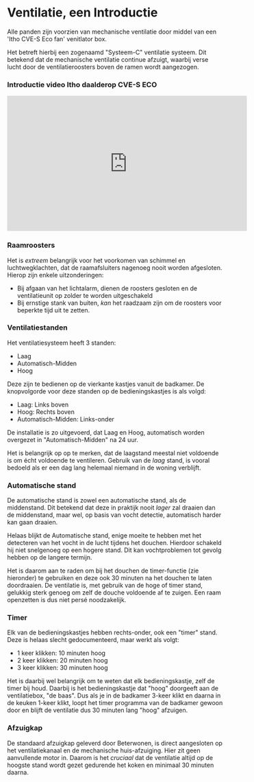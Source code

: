 # Ventilatie, een Introductie

Alle panden zijn voorzien van mechanische ventilatie door middel van een 'Itho CVE-S Eco fan' venitlator box.

Het betreft hierbij een zogenaamd "Systeem-C" ventilatie systeem.
Dit betekend dat de mechanische ventilatie continue afzuigt, waarbij verse lucht door de ventilatieroosters boven de ramen wordt aangezogen.


### Introductie video Itho daalderop CVE-S ECO

<iframe width="560" height="315" src="https://www.youtube.com/embed/MnTwS1MV2rI" title="YouTube video player" frameborder="0" allow="accelerometer; autoplay; clipboard-write; encrypted-media; gyroscope; picture-in-picture" allowfullscreen></iframe>

### Raamroosters

Het is *extreem* belangrijk voor het voorkomen van schimmel en luchtwegklachten, dat de raamafsluiters nagenoeg nooit worden afgesloten.
Hierop zijn enkele uitzonderingen:
- Bij afgaan van het lichtalarm, dienen de roosters gesloten en de ventilatieunit op zolder te worden uitgeschakeld
- Bij ernstige stank van buiten, *kan* het raadzaam zijn om de roosters voor beperkte tijd uit te zetten.


### Ventilatiestanden

Het ventilatiesysteem heeft 3 standen:

- Laag
- Automatisch-Midden
- Hoog

Deze zijn te bedienen op de vierkante kastjes vanuit de badkamer.
De knopvolgorde voor deze standen op de bedieningskastjes is als volgd:
- Laag: Links boven
- Hoog: Rechts boven
- Automatisch-Midden: Links-onder

De installatie is zo uitgevoerd, dat Laag en Hoog, automatisch worden overgezet in "Automatisch-Midden" na 24 uur.

Het is belangrijk op op te merken, dat de laagstand meestal niet voldoende is om écht voldoende te ventileren.
Gebruik van de *laag* stand, is vooral bedoeld als er een dag lang helemaal niemand in de woning verblijft.


### Automatische stand

De automatische stand is zowel een automatische stand, als de middenstand.
Dit betekend dat deze in praktijk nooit *lager* zal draaien dan de middenstand, maar wel, op basis van vocht detectie, automatisch harder kan gaan draaien.

Helaas blijkt de Automatische stand, enige moeite te hebben met het detecteren van het vocht in de lucht tijdens het douchen. Hierdoor schakeld hij niet snelgenoeg op een hogere stand.
Dit kan vochtproblemen tot gevolg hebben op de langere termijn.

Het is daarom aan te raden om bij het douchen de timer-functie (zie hieronder) te gebruiken en deze ook 30 minuten na het douchen te laten doordraaien. De ventilatie is, met gebruik van de hoge of timer stand, gelukkig sterk genoeg om zelf de douche voldoende af te zuigen. Een raam openzetten is dus niet persé noodzakelijk.


### Timer

Elk van de bedieningskastjes hebben rechts-onder, ook een "timer" stand.
Deze is helaas slecht gedocumenteerd, maar werkt als volgt:

- 1 keer klikken: 10 minuten hoog
- 2 keer klikken: 20 minuten hoog
- 3 keer klikken: 30 minuten hoog

Het is daarbij wel belangrijk om te weten dat elk bedieningskastje, zelf de timer bij houd. Daarbij is het bedieningskastje dat "hoog" doorgeeft aan de ventilatiebox, "de baas".
Dus als je in de badkamer 3-keer klikt en daarna in de keuken 1-keer klikt, loopt het timer programma van de badkamer gewoon door en blijft de ventilatie dus 30 minuten lang "hoog" afzuigen.


### Afzuigkap

De standaard afzuigkap geleverd door Beterwonen, is direct aangesloten op het ventilatiekanaal en de mechanische huis-afzuiging.
Hier zit geen aanvullende motor in. Daarom is het *cruciaal* dat de ventilatie altijd op de hoogste stand wordt gezet gedurende het koken en minimaal 30 minuten daarna.
